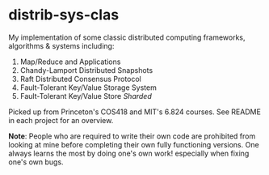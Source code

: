 # distrib-sys-clas
My implementation of some classic distributed computing frameworks, algorithms & systems including:  
1. Map/Reduce and Applications
2. Chandy-Lamport Distributed Snapshots
3. Raft Distributed Consensus Protocol
4. Fault-Tolerant Key/Value Storage System
5. Fault-Tolerant Key/Value Store *Sharded*

Picked up from Princeton's COS418 and MIT's 6.824 courses. See README in each project for an overview. 

**Note**: People who are required to write their own code are prohibited from looking at mine before completing their own fully functioning versions. One always learns the most by doing one's own work! especially when fixing one's own bugs.